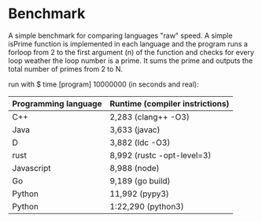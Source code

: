 # Benchmark
A simple benchmark for comparing languages "raw" speed. A simple isPrime
function is implemented in each language and the program runs a forloop from 2
to the first argument (n) of the function and checks for every loop weather the
loop number is a prime. It sums the prime and outputs the total number of
primes from 2 to N.

run with $ time [program] 10000000 (in seconds and real):

Programming language | Runtime (compiler instrictions)
-------------------- | -------------------------------
C++                  | 2,283 (clang++ -O3)
Java                 | 3,633 (javac)
D                    | 3,882 (ldc -O3)
rust                 | 8,992 (rustc -opt-level=3)
Javascript           | 8,988 (node)
Go                   | 9,189 (go build)
Python               | 11,992 (pypy3)
Python               | 1:22,290 (python3)
